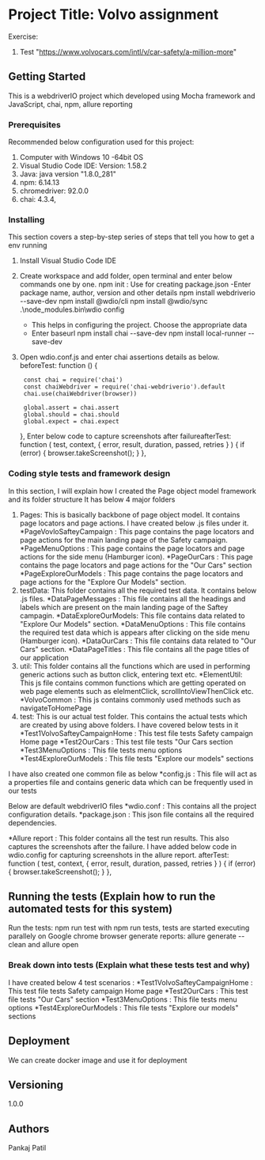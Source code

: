 # Project Title: Volvo assignment

Exercise:
1) Test "https://www.volvocars.com/intl/v/car-safety/a-million-more"

## Getting Started 
This is a webdriverIO project which developed using Mocha framework and JavaScript, chai, npm, allure reporting

### Prerequisites
Recommended below configuration used for this project:
1. Computer with Windows 10 -64bit OS
2. Visual Studio Code IDE: Version: 1.58.2
3. Java: java version "1.8.0_281"
4. npm: 6.14.13
5. chromedriver: 92.0.0
6. chai: 4.3.4,

### Installing
This section covers a step-by-step series of steps that tell you how to get a env running

1. Install Visual Studio Code IDE
2. Create workspace and add folder, open terminal and enter below commands one by one.
	npm init : Use for creating package.json
	-Enter package name, author, version and other details
	npm install webdriverio --save-dev
	npm install @wdio/cli
	npm install @wdio/sync
	.\node_modules\.bin\wdio config
	- This helps in configuring the project. Choose the appropriate data
	- Enter baseurl
	npm install chai --save-dev
	npm install local-runner --save-dev
3. Open wdio.conf.js and enter chai assertions details as below.
	beforeTest: function () {

        const chai = require('chai')
        const chaiWebdriver = require('chai-webdriverio').default
        chai.use(chaiWebdriver(browser))

        global.assert = chai.assert
        global.should = chai.should
        global.expect = chai.expect
	},
	Enter below code to capture screenshots after failureafterTest: function (
        test,
        context,
        { error, result, duration, passed, retries }
      ) {
        if (error) {
          browser.takeScreenshot();
        }
      },


### Coding style tests and framework design
In this section, I will explain how I created the Page object model framework and its folder structure
It has below 4 major folders
1. Pages: This is basically backbone of page object model. It contains page locators and page actions. I have created below .js files under it.
	*PageVovloSafteyCampaign : This page contains the page locators and page actions for the main landing page of the Safety campaign.
	*PageMenuOptions : This page contains the page locators and page actions for the side menu (Hamburger icon).
	*PageOurCars : This page contains the page locators and page actions for the "Our Cars" section
	*PageExploreOurModels : This page contains the page locators and page actions for the "Explore Our Models" section.
2. testData: This folder contains all the required test data. It contains below .js files.
	*DataPageMessages : This file contains all the headings and labels which are present on the main landing page of the Saftey campagin.
	*DataExploreOurModels: This file contains data related to "Explore Our Models" section.
	*DataMenuOptions : This file contains the required test data which is appears after clicking on the side menu (Hamburger icon).
	*DataOurCars : This file contains data related to "Our Cars" section.
	*DataPageTitles : This file contains all the page titles of our application
3. util: This folder contains all the functions which are used in performing generic actions such as button click, entering text etc.
	*ElementUtil: This js file contains common functions which are getting operated on web page elements such as elelmentClick, scrollIntoViewThenClick etc.
	*VolvoCommon : This js contains commonly used methods such as navigateToHomePage
4. test: This is our actual test folder. This contains the actual tests which are created by using above folders. I have covered below tests in it
	*Test1VolvoSafteyCampaignHome : This test file tests Safety campaign Home page
	*Test2OurCars : This test file tests "Our Cars section
	*Test3MenuOptions : This file tests menu options
	*Test4ExploreOurModels : This file tests "Explore our models" sections

I have also created one common file as below
*config.js : This file will act as a properties file and contains generic data which can be frequently used in our tests

Below are default webdriverIO files 
*wdio.conf : This contains all the project configuration details.
*package.json : This json file contains all the required dependencies.

*Allure report : This folder contains all the test run results. This also captures the screenshots after the failure. I have added below code in wdio.config for capturing screenshots in the allure report.
afterTest: function (
        test,
        context,
        { error, result, duration, passed, retries }
      ) {
        if (error) {
          browser.takeScreenshot();
        }
      },
	
## Running the tests (Explain how to run the automated tests for this system)
Run the tests: npm run test
				with npm run tests, tests are started executing parallely on Google chrome browser
generate reports: allure generate --clean and allure open

### Break down into tests (Explain what these tests test and why)
I have created below 4 test scenarios : 
*Test1VolvoSafteyCampaignHome : This test file tests Safety campaign Home page
*Test2OurCars : This test file tests "Our Cars" section
*Test3MenuOptions : This file tests menu options
*Test4ExploreOurModels : This file tests "Explore our models" sections

## Deployment
We can create docker image and use it for deployment

## Versioning
1.0.0

## Authors
Pankaj Patil

